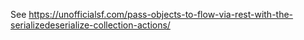 See https://unofficialsf.com/pass-objects-to-flow-via-rest-with-the-serializedeserialize-collection-actions/
